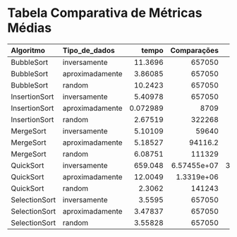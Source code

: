 # Tabela Comparativa de Métricas Médias

|    Algoritmo     |  Tipo_de_dados |    tempo   |  Comparações     |      Swaps       |    
|:-----------------|:---------------|-----------:|-----------------:|-----------------:|
| BubbleSort       | inversamente   |  11.3696   | 657050           | 657050           |
| BubbleSort       | aproximadamente|   3.86085  | 657050           |   7810           |
| BubbleSort       | random         |  10.2423   | 657050           | 321374           |
| InsertionSort    | inversamente   |   5.40978  | 657050           | 657050           |
| InsertionSort    | aproximadamente|   0.072989 |   8709           |   7810           |
| InsertionSort    | random         |   2.67519  | 322268           | 321374           |
| MergeSort        | inversamente   |   5.10109  |  59640           | 123158           |
| MergeSort        | aproximadamente|   5.18527  |  94116.2         | 123158           |
| MergeSort        | random         |   6.08751  | 111329           | 123158           |
| QuickSort        | inversamente   | 659.048    |      6.57455e+07 |      3.28795e+07 |
| QuickSort        | aproximadamente|  12.0049   |      1.3319e+06  | 549120           |
| QuickSort        | random         |   2.3062   | 141243           |  78579.8         |
| SelectionSort    | inversamente   |   3.5595   | 657050           |    450           |
| SelectionSort    | aproximadamente|   3.47837  | 657050           |      9           |
| SelectionSort    | random         |   3.55828  | 657050           |    890.75        |
